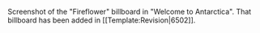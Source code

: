 Screenshot of the "Fireflower" billboard in "Welcome to Antarctica". That billboard has been added in [[Template:Revision|6502]].
